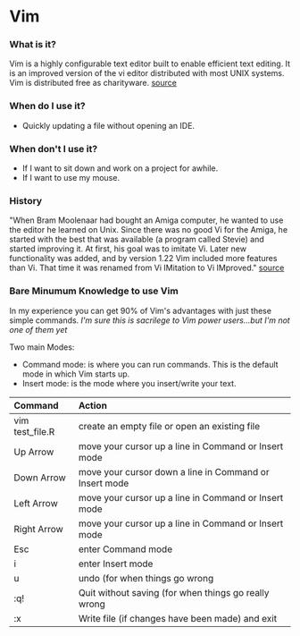 # Vim 

### What is it?
Vim is a highly configurable text editor built to enable efficient text editing. 
It is an improved version of the vi editor distributed with most UNIX systems. 
Vim is distributed free as charityware. 
[source](http://www.vim.org/)

### When do I use it?
- Quickly updating a file without opening an IDE.

### When don't I use it?
- If I want to sit down and work on a project for awhile.
- If I want to use my mouse.

### History
"When Bram Moolenaar had bought an Amiga computer, he wanted to use the editor he learned on Unix. 
Since there was no good Vi for the Amiga, he started with the best that was available (a program called Stevie) and started improving it.
At first, his goal was to imitate Vi. 
Later new functionality was added, and by version 1.22 Vim included more features than Vi. 
That time it was renamed from Vi IMitation to Vi IMproved."
[source](https://medium.com/@jovica/the-history-of-vim-b707758fb54f)

### Bare Minumum Knowledge to use Vim
In my experience you can get 90% of Vim's advantages with just these simple commands.
<i>I'm sure this is sacrilege to Vim power users...but I'm not one of them yet</i>

Two main Modes:
- Command mode: is where you can run commands. This is the default mode in which Vim starts up.
- Insert mode: is the mode where you insert/write your text.

| Command         | Action                                                |
| :---            | :---                                                  |
| vim test_file.R | create an empty file or open an existing file         |
| Up Arrow        | move your cursor up a line in Command or Insert mode  |
| Down Arrow      | move your cursor down a line in Command or Insert mode|
| Left Arrow      | move your cursor up a line in Command or Insert mode  |
| Right Arrow     | move your cursor up a line in Command or Insert mode  |
| Esc             | enter Command mode                                    |
| i               | enter Insert mode                                     |
| u               | undo (for when things go wrong                        |
| :q!             | Quit without saving (for when things go really wrong  |
| :x              | Write file (if changes have been made) and exit       |



